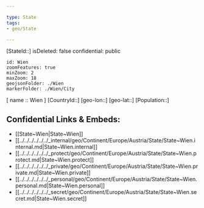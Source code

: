 ```yaml
---

type: State
tags:
- geo/State

---
```

[StateId::]
isDeleted: false
confidential: public
```leaflet
id: Wien
zoomFeatures: true 
minZoom: 2 
maxZoom: 18
geojsonFolder: ./Wien
markerFolder: ./Wien/City
```

[ name :: Wien ]
[CountryId::]
[geo-lon::]
[geo-lat::]
[Population::]



## Confidential Links & Embeds: 
- [[State~Wien|State~Wien]] 
- [[../../../../../../_internal/geo/Continent/Europe/Austria/State/State~Wien.internal.md|State~Wien.internal]] 
- [[../../../../../../_protect/geo/Continent/Europe/Austria/State/State~Wien.protect.md|State~Wien.protect]] 
- [[../../../../../../_private/geo/Continent/Europe/Austria/State/State~Wien.private.md|State~Wien.private]] 
- [[../../../../../../_personal/geo/Continent/Europe/Austria/State/State~Wien.personal.md|State~Wien.personal]] 
- [[../../../../../../_secret/geo/Continent/Europe/Austria/State/State~Wien.secret.md|State~Wien.secret]] 

